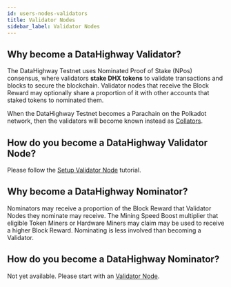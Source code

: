 ```yaml
---
id: users-nodes-validators
title: Validator Nodes
sidebar_label: Validator Nodes
---
```


## Why become a DataHighway Validator?

The DataHighway Testnet uses Nominated Proof of Stake (NPos) consensus, where validators **stake DHX tokens** to validate transactions and blocks to secure the blockchain. Validator nodes that receive the Block Reward may optionally share a proportion of it with other accounts that staked tokens to nominated them.

When the DataHighway Testnet becomes a Parachain on the Polkadot network, then the validators will become known instead as <a href="https://wiki.polkadot.network/docs/en/learn-collator" target="_blank" class="pretty-link pretty-link-colored">Collators</a>.

## How do you become a DataHighway Validator Node?

Please follow the <a href="../tutorials/tutorials-nodes-validator-setup" class="pretty-link pretty-link-colored">Setup Validator Node</a> tutorial.

## Why become a DataHighway Nominator?

Nominators may receive a proportion of the Block Reward that Validator Nodes they nominate may receive.
The Mining Speed Boost multiplier that eligible Token Miners or Hardware Miners may claim may be used to receive a higher Block Reward. Nominating is less involved than becoming a Validator.

## How do you become a DataHighway Nominator?

Not yet available. Please start with an <a href="./users-nodes-validators.md" class="pretty-link pretty-link-colored">Validator Node</a>.

<!-- Please follow the <a href="https://wiki.polkadot.network/docs/en/learn-collator" target="_blank" class="pretty-link pretty-link-colored">Nominating</a> tutorial. -->
